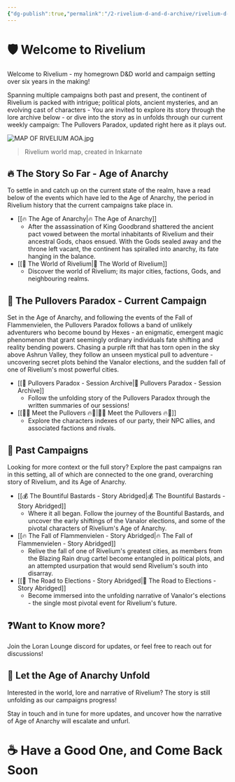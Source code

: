 ```yaml
---
{"dg-publish":true,"permalink":"/2-rivelium-d-and-d-archive/rivelium-d-and-d/","created":"2025-06-17T00:17:31.744+02:00","updated":"2025-06-17T01:17:28.920+02:00"}
---
```


# 🛡️ Welcome to Rivelium

Welcome to Rivelium - my homegrown D&D world and campaign setting over six years in the making! 

Spanning multiple campaigns both past and present, the continent of Rivelium is packed with intrigue; political plots, ancient mysteries, and an evolving cast of characters - You are invited to explore its story through the lore archive below - or dive into the story as in unfolds through our current weekly campaign: The Pullovers Paradox, updated right here as it plays out.

![MAP OF RIVELIUM AOA.jpg](/img/user/5%20%F0%9F%93%A6%20The%20Back%20Store/Images/MAP%20OF%20RIVELIUM%20AOA.jpg)
> Rivelium world map, created in Inkarnate

## 🔥 The Story So Far - Age of Anarchy

To settle in and catch up on the current state of the realm, have a read below of the events which have led to the Age of Anarchy, the period in Rivelium history that the current campaigns take place in. 

- [[🔥 The Age of Anarchy\|🔥 The Age of Anarchy]]
	- After the assassination of King Goodbrand shattered the ancient pact vowed between the mortal inhabitants of Rivelium and their ancestral Gods, chaos ensued. With the Gods sealed away and the throne left vacant, the continent has spiralled into anarchy, its fate hanging in the balance.
- [[🧭 The World of Rivelium\|🧭 The World of Rivelium]]
	- Discover the world of Rivelium; its major cities, factions, Gods, and neighbouring realms.

## 🎲 The Pullovers Paradox - Current Campaign

Set in the Age of Anarchy, and following the events of the Fall of Flammenvielen, the Pullovers Paradox follows a band of unlikely adventurers who become bound by Hexes - an enigmatic, emergent magic phenomenon that grant seemingly ordinary individuals fate shifting and reality bending powers. Chasing a purple rift that has torn open in the sky above Ashrun Valley, they follow an unseen mystical pull to adventure - uncovering secret plots behind the Vanalor elections, and the sudden fall of one of Rivelium's most powerful cities.

- [[💫 Pullovers Paradox - Session Archive\|💫 Pullovers Paradox - Session Archive]]
	- Follow the unfolding story of the Pullovers Paradox through the written summaries of our sessions!
- [[🐰🐊 Meet the Pullovers 🔥💫\|🐰🐊 Meet the Pullovers 🔥💫]]
	- Explore the characters indexes of our party, their NPC allies, and associated factions and rivals.

## 🧵 Past Campaigns

Looking for more context or the full story? Explore the past campaigns ran in this setting, all of which are connected to the one grand, overarching story of Rivelium, and its Age of Anarchy.

- [[💰 The Bountiful Bastards - Story Abridged\|💰 The Bountiful Bastards - Story Abridged]]
	- Where it all began. Follow the journey of the Bountiful Bastards, and uncover the early shiftings of the Vanalor elections, and some of the pivotal characters of Rivelium's Age of Anarchy.
- [[🔥 The Fall of Flammenvielen - Story Abridged\|🔥 The Fall of Flammenvielen - Story Abridged]]
	- Relive the fall of one of Rivelium's greatest cities, as members from the Blazing Rain drug cartel become entangled in political plots, and an attempted usurpation that would send Rivelium's south into disarray.
- [[🏰 The Road to Elections - Story Abridged\|🏰 The Road to Elections - Story Abridged]] 
	- Become immersed into the unfolding narrative of Vanalor's elections - the single most pivotal event for Rivelium's future.

## ❓Want to Know more?

Join the Loran Lounge discord for updates, or feel free to reach out for discussions!

## 🌙 Let the Age of Anarchy Unfold

Interested in the world, lore and narrative of Rivelium? The story is still unfolding as our campaigns progress! 

Stay in touch and in tune for more updates, and uncover how the narrative of Age of Anarchy will escalate and unfurl.

# ☕ Have a Good One, and Come Back Soon